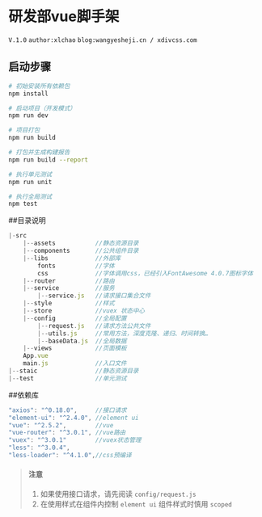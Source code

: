 # 研发部vue脚手架
`V.1.0` `author:xlchao` `blog:wangyesheji.cn / xdivcss.com` 
## 启动步骤

``` bash
# 初始安装所有依赖包
npm install

# 启动项目（开发模式）
npm run dev

# 项目打包
npm run build

# 打包并生成构建报告
npm run build --report

# 执行单元测试
npm run unit

# 执行全局测试
npm test
```
##目录说明
``` javascript
|-src
    |--assets           //静态资源目录
    |--components       //公共组件目录
    |--libs             //外部库
        fonts           //字体
        css             //字体调用css，已经引入FontAwesome 4.0.7图标字体
    |--router           //路由
    |--service          //服务
        |--service.js   //请求接口集合文件
    |--style            //样式
    |--store            //vuex 状态中心
    |--config           //全局配置
        |--request.js   //请求方法公共文件
        |--utils.js     //常用方法，深度克隆、递归、时间转换…
        |--baseData.js  //全局数据
    |--views            //页面模板
    App.vue             
    main.js             //入口文件
|--staic                //静态资源目录
|--test                 //单元测试
```
##依赖库
``` javascript
"axios": "^0.18.0",     //接口请求
"element-ui": "^2.4.0", //element ui
"vue": "^2.5.2",        //vue
"vue-router": "^3.0.1", //vue路由
"vuex": "^3.0.1"        //vuex状态管理
"less": "^3.0.4",
"less-loader": "^4.1.0",//css预编译
```
> #### 注意
>1. 如果使用接口请求，请先阅读 `config/request.js`
>2. 在使用样式在组件内控制 `element ui` 组件样式时慎用 `scoped`
